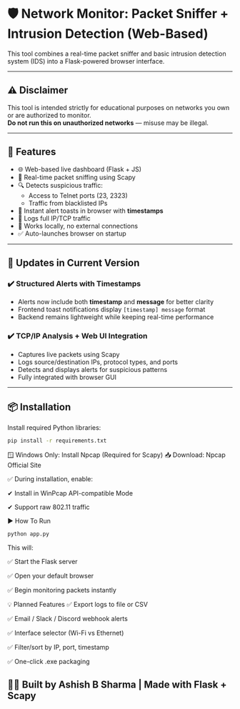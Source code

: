 # 🛡️ Network Monitor: Packet Sniffer + Intrusion Detection (Web-Based)

This tool combines a real-time packet sniffer and basic intrusion detection system (IDS) into a Flask-powered browser interface.

---

## ⚠️ Disclaimer

This tool is intended strictly for educational purposes on networks you own or are authorized to monitor.  
**Do not run this on unauthorized networks** — misuse may be illegal.

---

## 🚀 Features

- 🌐 Web-based live dashboard (Flask + JS)
- 📡 Real-time packet sniffing using Scapy
- 🔍 Detects suspicious traffic:
  - Access to Telnet ports (23, 2323)
  - Traffic from blacklisted IPs
- 🔔 Instant alert toasts in browser with **timestamps**
- 🧠 Logs full IP/TCP traffic
- 🧪 Works locally, no external connections
- ✅ Auto-launches browser on startup

---

## 🔄 Updates in Current Version

### ✔️ Structured Alerts with Timestamps

- Alerts now include both **timestamp** and **message** for better clarity  
- Frontend toast notifications display `[timestamp] message` format  
- Backend remains lightweight while keeping real-time performance

### ✔️ TCP/IP Analysis + Web UI Integration

- Captures live packets using Scapy
- Logs source/destination IPs, protocol types, and ports
- Detects and displays alerts for suspicious patterns
- Fully integrated with browser GUI

---

## 📦 Installation

Install required Python libraries:

```bash
pip install -r requirements.txt

```

🪟 Windows Only: Install Npcap (Required for Scapy)
📥 Download: Npcap Official Site

✅ During installation, enable:

✔ Install in WinPcap API-compatible Mode

✔ Support raw 802.11 traffic

▶️ How To Run

```bash
python app.py
```
This will:

✅ Start the Flask server

✅ Open your default browser

✅ Begin monitoring packets instantly

💡 Planned Features
✅ Export logs to file or CSV

✅ Email / Slack / Discord webhook alerts

✅ Interface selector (Wi-Fi vs Ethernet)

✅ Filter/sort by IP, port, timestamp

✅ One-click .exe packaging

## 👨‍💻 Built by Ashish B Sharma | Made with Flask + Scapy
